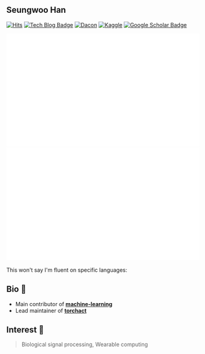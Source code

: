 ## Seungwoo Han

[![Hits](https://hits.seeyoufarm.com/api/count/incr/badge.svg?url=https%3A%2F%2Fgithub.com%2FKaintels&)](https://hits.seeyoufarm.com)
[![Tech Blog Badge](http://img.shields.io/badge/-Tech%20blog-black?style=flat&logo=github&link=https://kaintels.github.io/)](https://kaintels.github.io)
[![Dacon](https://img.shields.io/badge/DACON-Bronze%20-brown?style=flat&logoColor=white)](https://dacon.io/en/myprofile/236429/competition)
[![Kaggle](https://road-to-kaggle-grandmaster.vercel.app/api/simple/kaintels)](https://www.kaggle.com/kaintels)
[![Google Scholar Badge](https://img.shields.io/badge/-Google%20Scholar-4285f4?style=flat&logo=google-scholar&logoColor=white&link=https://scholar.google.com/citations?user=NWbfyKYAAAAJ&hl)](https://scholar.google.com/citations?user=NWbfyKYAAAAJ&hl)

![](https://github.com/kaintels/github-stats-transparent/blob/output/generated/overview.svg)
![](https://github.com/kaintels/github-stats-transparent/blob/output/generated/languages.svg)

This won't say I'm fluent on specific languages:

## Bio 📘

- Main contributor of [**machine-learning**](https://github.com/teddylee777/machine-learning)
- Lead maintainer of [**torchact**](https://github.com/kaintels/torchact)

## Interest 🔎

> Biological signal processing, Wearable computing
